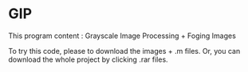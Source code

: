 # GIP
This program content : Grayscale Image Processing + Foging Images


To try this code, please to download the images + .m files. Or, you can download the whole project by clicking .rar files.
